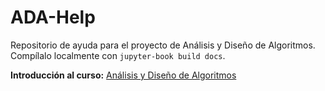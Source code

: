 # ADA-Help

Repositorio de ayuda para el proyecto de Análisis y Diseño de Algoritmos. Compílalo localmente con `jupyter-book build docs`.

**Introducción al curso:**
[Análisis y Diseño de Algoritmos](https://overcv.github.io/PT-Help/)
